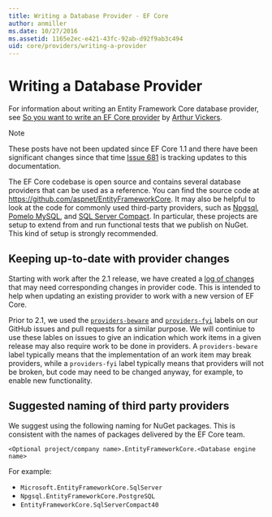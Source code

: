```yaml
---
title: Writing a Database Provider - EF Core
author: anmiller
ms.date: 10/27/2016
ms.assetid: 1165e2ec-e421-43fc-92ab-d92f9ab3c494
uid: core/providers/writing-a-provider
---
```


# Writing a Database Provider

For information about writing an Entity Framework Core database provider, see [So you want to write an EF Core provider](https://blog.oneunicorn.com/2016/11/11/so-you-want-to-write-an-ef-core-provider/) by [Arthur Vickers](https://github.com/ajcvickers).

> [!NOTE]
> These posts have not been updated since EF Core 1.1 and there have been significant changes since that time [Issue 681](https://github.com/aspnet/EntityFramework.Docs/issues/681) is tracking updates to this documentation.

The EF Core codebase is open source and contains several database providers that can be used as a reference. You can find the source code at <https://github.com/aspnet/EntityFrameworkCore>. It may also be helpful to look at the code for commonly used third-party providers, such as [Npgsql](https://github.com/npgsql/Npgsql.EntityFrameworkCore.PostgreSQL), [Pomelo MySQL](https://github.com/PomeloFoundation/Pomelo.EntityFrameworkCore.MySql), and [SQL Server Compact](https://github.com/ErikEJ/EntityFramework.SqlServerCompact). In particular, these projects are setup to extend from and run functional tests that we publish on NuGet. This kind of setup is strongly recommended.

## Keeping up-to-date with provider changes

Starting with work after the 2.1 release, we have created a [log of changes](provider-log.md) that may need corresponding changes in provider code. This is intended to help when updating an existing provider to work with a new version of EF Core.

Prior to 2.1, we used the [`providers-beware`](https://github.com/aspnet/EntityFrameworkCore/labels/providers-beware) and [`providers-fyi`](https://github.com/aspnet/EntityFrameworkCore/labels/providers-fyi) labels on our GitHub issues and pull requests for a similar purpose. We will continiue to use these lables on issues to give an indication which work items in a given release may also require work to be done in providers. A `providers-beware` label typically means that the implementation of an work item may break providers, while a `providers-fyi` label typically means that providers will not be broken, but code may need to be changed anyway, for example, to enable new functionality.

## Suggested naming of third party providers

We suggest using the following naming for NuGet packages. This is consistent with the names of packages delivered by the EF Core team.

`<Optional project/company name>.EntityFrameworkCore.<Database engine name>`

For example:

* `Microsoft.EntityFrameworkCore.SqlServer`
* `Npgsql.EntityFrameworkCore.PostgreSQL`
* `EntityFrameworkCore.SqlServerCompact40`
